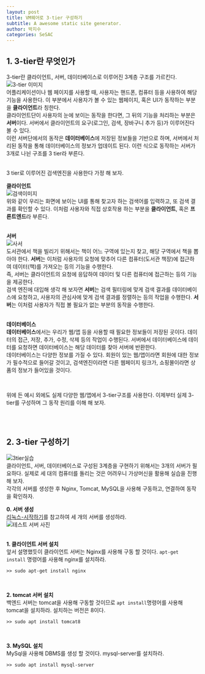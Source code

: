 ```yaml
---
layout: post
title: VM웨어로 3-tier 구성하기
subtitle: A awesome static site generator.
author: 박지수
categories: SeSAC
---
```


## 1. 3-tier란 무엇인가  
3-tier란 클라이언트, 서버, 데이터베이스로 이루어진 3계층 구조를 가르킨다.
![3-tier 이미지](https://jisoo449.github.io/Byte-Jisoo/assets/images/post/3-tier.png)  
어플리케이션이나 웹 페이지를 사용할 때, 사용자는 핸드폰, 컴퓨터 등을 사용하여 해당 기능을 사용한다. 이 부분에서 사용자가 볼 수 있는 웹페이지, 혹은 UI가 동작하는 부분을 **클라이언트**라 칭한다.  
클라이언트단이 사용자의 눈에 보이는 동작을 한다면, 그 뒤의 기능을 처리하는 부분은 **서버**이다. 서버에서 클라이언트의 요구(로그인, 검색, 장바구니 추가 등)가 이루어진다 볼 수 있다.  
이런 서버단에서의 동작은 **데이터베이스**에 저장된 정보들을 기반으로 하며, 서버에서 처리된 동작을 통해 데이터베이스의 정보가 업데이트 된다.
이런 식으로 동작하는 서버가 3개로 나뉜 구조를 3 tier라 부른다.  
<br/>

3 tier로 이루어진 검색엔진을 사용한다 가정 해 보자.   

**클라이언트**  
![검색이미지](https://jisoo449.github.io/Byte-Jisoo/assets/images/post/구글검색이미지.jpg)  
위와 같이 우리는 화면에 보이는 UI를 통해 찾고자 하는 검색어를 입력하고, 또 검색 결과를 확인할 수 있다. 이처럼 사용자와 직접 상호작용 하는 부분을 **클라이언트**, 혹은 **프론트엔드**라 부른다.    
<br/>

**서버**  
![사서](https://jisoo449.github.io/Byte-Jisoo/assets/images/post/사서.jpg)  
도서관에서 책을 빌리기 위해서는 책이 어느 구역에 있는지 찾고, 해당 구역에서 책을 뽑아야 한다. **서버**는 이처럼 사용자의 요청에 맞추어 다른 컴퓨터(도서관 책장)에 접근하여 데이터(책)를 가져오는 등의 기능을 수행한다.  
즉, 서버는 클라이언트의 요청에 응답하여 데이터 및 다른 컴퓨터에 접근하는 등의 기능을 제공한다.  
검색 엔진에 대입해 생각 해 보자면 **서버**는 검색 필터링에 맞게 검색 결과를 데이터베이스에 요청하고, 사용자의 관심사에 맞게 검색 결과를 정렬하는 등의 작업을 수행한다. **서버**는 이처럼 사용자가 직접 볼 필요가 없는 부분의 동작을 수행한다.  
<br/>

**데이터베이스**  
**데이터베이스**에서는 우리가 웹/앱 등을 사용할 때 필요한 정보들이 저장된 곳이다. 데이터의 접근, 저장, 추가, 수정, 삭제 등의 작업이 수행된다. 서버에서 데이터베이스에 데이터를 요청하면 데이터베이스는 해당 데이터를 찾아 서버에 반환한다.  
데이터베이스는 다양한 정보를 가질 수 있다. 회원이 있는 웹/앱이라면 회원에 대한 정보가 필수적으로 들어갈 것이고, 검색엔진이라면 다른 웹페이지 링크가, 쇼핑몰이라면 상품의 정보가 들어있을 것이다.  
  
<br/>

위에 든 예시 외에도 실제 다양한 웹/앱에서 3-tier구조를 사용한다. 이제부터 실제 3-tier를 구성하며 그 동작 원리를 이해 해 보자.  

<br/><br/>

## 2. 3-tier 구성하기
![3tier실습](https://jisoo449.github.io/Byte-Jisoo/assets/images/post/3tier구현.png)  
클라이언트, 서버, 데이터베이스로 구성된 3계층을 구현하기 위해서는 3개의 서버가 필요하다. 실제로 세 대의 컴퓨터를 돌리는 것은 어려우니 가상머신을 활용해 실습을 진행 해 보자.  
각각의 서버를 생성한 후 Nginx, Tomcat, MySQL을 사용해 구동하고, 연결하여 동작을 확인하자. 

**0. 서버 생성**  
[리눅스-시작하기](https://jisoo449.github.io/Byte-Jisoo/sesac/2023/11/10/리눅스-시작하기.html#h-23-가상-서버-생성)를 참고하여 세 개의 서버를 생성하라.  
![테스트 서버 사진](https://jisoo449.github.io/Byte-Jisoo/assets/images/post/테스트-서버-사진.jpg)  
<br/>

**1. 클라이언트 서버 설치**  
앞서 설명했듯이 클라이언트 서버는 Nginx를 사용해 구동 할 것이다. `apt-get install` 명령어를 사용해 nginx를 설치하라.  
```Shell
>> sudo apt-get install nginx
```  
<br/>

**2. tomcat 서버 설치**  
백엔드 서버는 tomcat을 사용해 구동할 것이므로 `apt install`명령어를 사용해 tomcat을 설치하라. 설치하는 버전은 8이다.
```Shell
>> sudo apt install tomcat8
```  
<br/>

**3. MySQL 설치**  
MySql을 사용해 DBMS를 생성 할 것이다. mysql-server를 설치하라.
```Shell
>> sudo apt install mysql-server
```  
<br/>
